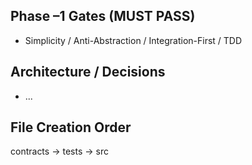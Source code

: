 ## Phase –1 Gates (MUST PASS)
- Simplicity / Anti-Abstraction / Integration-First / TDD

## Architecture / Decisions
- ...

## File Creation Order
contracts → tests → src
